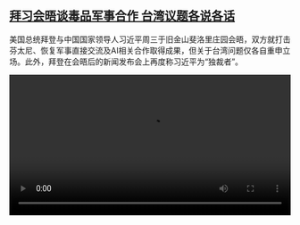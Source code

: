 <!--1700142423000-->
[拜习会晤谈毒品军事合作 台湾议题各说各话](https://www.dw.com/zh/%E6%8B%9C%E4%B9%A0%E4%BC%9A%E6%99%A4%E8%B0%88%E6%AF%92%E5%93%81%E5%86%9B%E4%BA%8B%E5%90%88%E4%BD%9C%20%E5%8F%B0%E6%B9%BE%E8%AE%AE%E9%A2%98%E5%90%84%E8%AF%B4%E5%90%84%E8%AF%9D/a-67418213)
------

<p>美国总统拜登与中国国家领导人习近平周三于旧金山斐洛里庄园会晤，双方就打击芬太尼、恢复军事直接交流及AI相关合作取得成果，但关于台湾问题仅各自重申立场。此外，拜登在会晤后的新闻发布会上再度称习近平为“独裁者”。</small></p><video src="https://tvdownloaddw-a.akamaihd.net/dwtv_video/flv/vdt_zh/2023/bchi231116_001_bidenxi_01r_AVC_1280x720.mp4" controls style="width:100%"></video>
